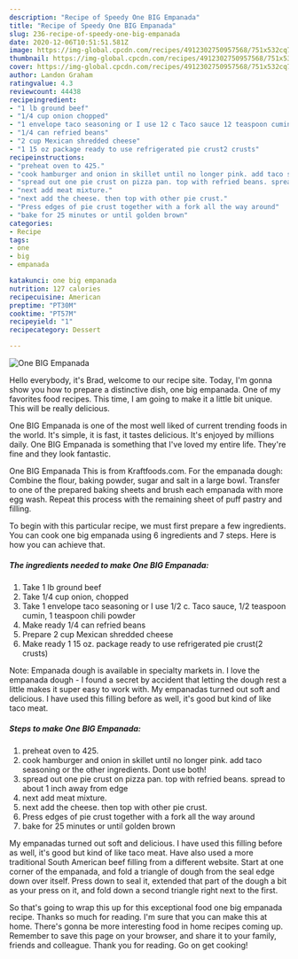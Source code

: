 ```yaml
---
description: "Recipe of Speedy One BIG Empanada"
title: "Recipe of Speedy One BIG Empanada"
slug: 236-recipe-of-speedy-one-big-empanada
date: 2020-12-06T10:51:51.581Z
image: https://img-global.cpcdn.com/recipes/4912302750957568/751x532cq70/one-big-empanada-recipe-main-photo.jpg
thumbnail: https://img-global.cpcdn.com/recipes/4912302750957568/751x532cq70/one-big-empanada-recipe-main-photo.jpg
cover: https://img-global.cpcdn.com/recipes/4912302750957568/751x532cq70/one-big-empanada-recipe-main-photo.jpg
author: Landon Graham
ratingvalue: 4.3
reviewcount: 44438
recipeingredient:
- "1 lb ground beef"
- "1/4 cup onion chopped"
- "1 envelope taco seasoning or I use 12 c Taco sauce 12 teaspoon cumin 1 teaspoon chili powder"
- "1/4 can refried beans"
- "2 cup Mexican shredded cheese"
- "1 15 oz package ready to use refrigerated pie crust2 crusts"
recipeinstructions:
- "preheat oven to 425."
- "cook hamburger and onion in skillet until no longer pink. add taco seasoning or the other ingredients. Dont use both!"
- "spread out one pie crust on pizza pan. top with refried beans. spread to about 1 inch away from edge"
- "next add meat mixture."
- "next add the cheese. then top with other pie crust."
- "Press edges of pie crust together with a fork all the way around"
- "bake for 25 minutes or until golden brown"
categories:
- Recipe
tags:
- one
- big
- empanada

katakunci: one big empanada 
nutrition: 127 calories
recipecuisine: American
preptime: "PT30M"
cooktime: "PT57M"
recipeyield: "1"
recipecategory: Dessert

---
```



![One BIG Empanada](https://img-global.cpcdn.com/recipes/4912302750957568/751x532cq70/one-big-empanada-recipe-main-photo.jpg)

Hello everybody, it's Brad, welcome to our recipe site. Today, I'm gonna show you how to prepare a distinctive dish, one big empanada. One of my favorites food recipes. This time, I am going to make it a little bit unique. This will be really delicious.

One BIG Empanada is one of the most well liked of current trending foods in the world. It's simple, it is fast, it tastes delicious. It's enjoyed by millions daily. One BIG Empanada is something that I've loved my entire life. They're fine and they look fantastic.

One BIG Empanada This is from Kraftfoods.com. For the empanada dough: Combine the flour, baking powder, sugar and salt in a large bowl. Transfer to one of the prepared baking sheets and brush each empanada with more egg wash. Repeat this process with the remaining sheet of puff pastry and filling.


To begin with this particular recipe, we must first prepare a few ingredients. You can cook one big empanada using 6 ingredients and 7 steps. Here is how you can achieve that.

<!--inarticleads1-->

##### The ingredients needed to make One BIG Empanada:

1. Take 1 lb ground beef
1. Take 1/4 cup onion, chopped
1. Take 1 envelope taco seasoning or I use 1/2 c. Taco sauce, 1/2 teaspoon cumin, 1 teaspoon chili powder
1. Make ready 1/4 can refried beans
1. Prepare 2 cup Mexican shredded cheese
1. Make ready 1 15 oz. package ready to use refrigerated pie crust(2 crusts)


Note: Empanada dough is available in specialty markets in. I love the empanada dough - I found a secret by accident that letting the dough rest a little makes it super easy to work with. My empanadas turned out soft and delicious. I have used this filling before as well, it&#39;s good but kind of like taco meat. 

<!--inarticleads2-->

##### Steps to make One BIG Empanada:

1. preheat oven to 425.
1. cook hamburger and onion in skillet until no longer pink. add taco seasoning or the other ingredients. Dont use both!
1. spread out one pie crust on pizza pan. top with refried beans. spread to about 1 inch away from edge
1. next add meat mixture.
1. next add the cheese. then top with other pie crust.
1. Press edges of pie crust together with a fork all the way around
1. bake for 25 minutes or until golden brown


My empanadas turned out soft and delicious. I have used this filling before as well, it&#39;s good but kind of like taco meat. Have also used a more traditional South American beef filling from a different website. Start at one corner of the empanada, and fold a triangle of dough from the seal edge down over itself. Press down to seal it, extended that part of the dough a bit as your press on it, and fold down a second triangle right next to the first. 

So that's going to wrap this up for this exceptional food one big empanada recipe. Thanks so much for reading. I'm sure that you can make this at home. There's gonna be more interesting food in home recipes coming up. Remember to save this page on your browser, and share it to your family, friends and colleague. Thank you for reading. Go on get cooking!
